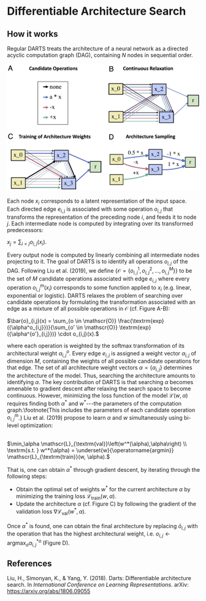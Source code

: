 # Differentiable Architecture Search

## How it works

Regular DARTS treats the architecture of a neural network as a directed acyclic computation graph (DAG), containing $N$ nodes in sequential order.

![Comptuation Graph](img/darts_computation_graph.jpg)

Each node $x_i$ corresponds to a latent representation of the input space. Each directed edge $e_{i, j}$ is associated with some operation  $o_{i,j}$ that transforms the representation of the preceding node $i$, and feeds it to node $j$. Each intermediate node is computed by integrating over its transformed predecessors:

$x_j = \sum_{i<j} o_{i,j} \left( x_{i} \right).$

Every output node is computed by linearly combining all intermediate nodes projecting to it. The goal of DARTS is to identify all operations $o_{i,j}$ of the DAG. Following Liu et al. (2019), we define {$\mathscr{O} = \{o^1_{i,j}, o^2_{i,j}, \dots, o^M_{i,j}\}$} to be the set of $M$ candidate operations associated with edge $e_{i, j}$ where every operation $o^m_{i,j}(x_i)$ corresponds to some function applied to $x_{i}$ (e.g. linear,  exponential or logistic). DARTS relaxes the problem of searching over candidate operations by formulating the transformation associated with an edge as a mixture of all possible operations in $\mathscr{O}$ (cf. Figure A-B):

$\bar{o}_{i,j}(x) = \sum_{o \in \mathscr{O}} \frac{\textrm{exp}({\alpha^o_{i,j}})}{\sum_{o' \in \mathscr{O}} \textrm{exp}({\alpha^{o'}_{i,j}})} \cdot o_{i,j}(x).$

where each operation is weighted by the softmax transformation of its architectural weight $\alpha^o_{i,j}$. Every edge $e_{i, j}$ is assigned a weight vector $\alpha_{i,j}$ of dimension $M$, containing the weights of all possible candidate operations for that edge. The set of all architecture weight vectors $\alpha = \{\alpha_{i,j}\}$ determines the architecture of the model. Thus, searching the architecture amounts to identifying $\alpha$. The key contribution of DARTS is that searching $\alpha$ becomes amenable to gradient descent after relaxing the search space to become continuous. However, minimizing the loss function of the model $\mathscr{L}(w,\alpha)$ requires finding both $\alpha^*$ and $w^*$---the parameters of the computation graph.\footnote{This includes the parameters of each candidate operation $o^m_{i,j}$.} Liu et al. (2019) propose to learn $\alpha$ and $w$ simultaneously using bi-level optimization:<br><br>

$\min_\alpha \mathscr{L}_{\textrm{val}}\left(w^*(\alpha),\alpha\right) \\
\textrm{s.t. } w^*(\alpha) = \underset{w}{\operatorname{argmin}}   \mathscr{L}_{\textrm{train}}(w, \alpha).$

That is, one can obtain $\alpha^*$ through gradient descent, by iterating through the following steps:


- Obtain the optimal set of weights $w^*$ for the current architecture $\alpha$ by minimizing the training loss $\mathscr{L}_{\textrm{train}}(w, \alpha)$.
- Update the architecture $\alpha$ (cf. Figure C) by following the gradient of the validation loss $\nabla  \mathscr{L}_{\textrm{val}}\left(w^*,\alpha\right)$.


Once $\alpha^*$ is found, one can obtain the final architecture by replacing $\bar{o}_{i,j}$ with the operation that has the highest architectural weight, i.e. $o_{i,j}\leftarrow \textrm{argmax}_o \alpha^{*o}_{i,j}$ (Figure D).

## References

Liu, H., Simonyan, K., & Yang, Y. (2018). Darts: Differentiable architecture search. In *International Conference on Learning Representations*. arXiv: https://arxiv.org/abs/1806.09055
